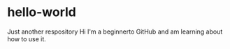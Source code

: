 # hello-world
Just another respository
Hi I'm a beginnerto GitHub and am learning about how to use it.
